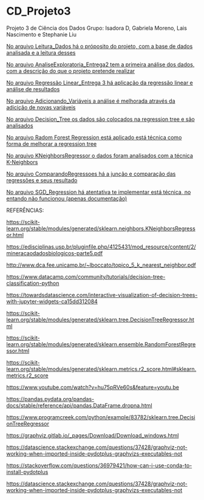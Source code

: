 # CD_Projeto3
Projeto 3 de Ciência dos Dados
Grupo: Isadora D, Gabriela Moreno, Lais Nascimento e Stephanie Liu

[No arquivo Leitura_Dados há o próposito do projeto, com a base de dados analisada e a leitura desses](Leitura_Dados.ipynb)

[No arquivo AnaliseExploratoria_Entrega2 tem a primeira análise dos dados, com a descrição do que o projeto pretende realizar](AnaliseExploratoria_Entrega2.ipynb)

[No arquivo Regressão Linear_Entrega 3 há aplicação da regressão linear e análise de resultados](Linear_Entrega_3.ipynb)

[No arquivo Adicionando_Variáveis a análise é melhorada através da adicição de novas variáveis](Adicionando_Variáveis.ipynb)

[No arquivo Decision_Tree os dados são colocados na regression tree e são analisados](Decision_Tree.ipynb)

[No arquivo Radom Forest Regression está aplicado está técnica como forma de melhorar a regression tree](Radom-Forest-Regression.ipynb)

[No arquivo KNeighborsRegressor o dados foram analisados com a técnica K-Neighbors](KNeighborsRegressor.ipynb)

[No arquivo  ComparandoRegressoes há a junção e comparação das regressões e seus resultado](ComparandoRegressoes)

[No arquivo SGD_Regression há atentativa te implementar está técnica, no entando não funcionou (apenas documentação)](SGD_Regression)

REFERÊNCIAS:

https://scikit-learn.org/stable/modules/generated/sklearn.neighbors.KNeighborsRegressor.html

https://edisciplinas.usp.br/pluginfile.php/4125431/mod_resource/content/2/mineracaodadosbiologicos-parte5.pdf

http://www.dca.fee.unicamp.br/~lboccato/topico_5_k_nearest_neighbor.pdf

https://www.datacamp.com/community/tutorials/decision-tree-classification-python

https://towardsdatascience.com/interactive-visualization-of-decision-trees-with-jupyter-widgets-ca15dd312084

https://scikit-learn.org/stable/modules/generated/sklearn.tree.DecisionTreeRegressor.html

https://scikit-learn.org/stable/modules/generated/sklearn.ensemble.RandomForestRegressor.html

https://scikit-learn.org/stable/modules/generated/sklearn.metrics.r2_score.html#sklearn.metrics.r2_score

https://www.youtube.com/watch?v=hu75pRVe60s&feature=youtu.be

https://pandas.pydata.org/pandas-docs/stable/reference/api/pandas.DataFrame.dropna.html

https://www.programcreek.com/python/example/83782/sklearn.tree.DecisionTreeRegressor

https://graphviz.gitlab.io/_pages/Download/Download_windows.html

https://datascience.stackexchange.com/questions/37428/graphviz-not-working-when-imported-inside-pydotplus-graphvizs-executables-not

https://stackoverflow.com/questions/36979421/how-can-i-use-conda-to-install-pydotplus

https://datascience.stackexchange.com/questions/37428/graphviz-not-working-when-imported-inside-pydotplus-graphvizs-executables-not


